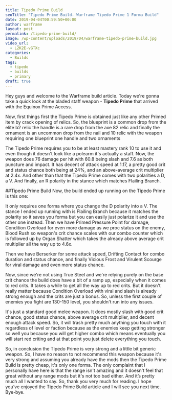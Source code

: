 ```yaml
---
title: Tipedo Prime Build
seoTitle: "Tipedo Prime Build. Warframe Tipedo Prime 1 Forma Build"
date: 2019-04-04T00:59:50+00:00
author: warframe
layout: post
permalink: /tipedo-prime-build/
image: /wp-content/uploads/2019/04/warframe-tipedo-prime-build.jpg
video_url:
  - L2K2E-vGTXc
categories:
  - Builds
tags:
  - tipedo
  - builds
  - primary
draft: true
---
```

Hey guys and welcome to the Warframe build article. Today we're gonna take a quick look at the bladed staff weapon - **Tipedo Prime** that arrived with the Equinox Prime Access. <!--more-->

Now, first things first the Tipedo Prime is obtained just like any other Primed item by crack opening of relics. So, the blueprint is a common drop from the elite b2 relic the handle is a rare drop from the axe 82 relic and finally the ornament is an uncommon drop from the nail and 10 relic with the weapon requiring one blueprint one handle and two ornaments 

The Tipedo Prime requires you to be at least mastery rank 10 to use it and even though it doesn't look like a polearm it's actually a staff. Now, the weapon does 76 damage per hit with 60.8 being slash and 7.6 as both puncture and impact. It has decent of attack speed at 1.17, a pretty good crit and status chance both being at 24%, and an above-average crit multiplier at 2.4x. And other than that the Tipedo Prime comes with two polarities a D, a V. And finally, an R polarity in the stance which matches Flailing Branch. 

##Tipedo Prime Build
Now, the build ended up running on the Tipedo Prime is this one:

It only requires one forma where you change the D polarity into a V. The stance I ended up running with is Flailing Branch because it matches the polarity so it saves you forma but you can easily just polarize it and use the other one instead. Then we have Primed Pressure Point for damage, Condition Overload for even more damage as we proc status on the enemy, Blood Rush so weapon's crit chance scales with our combo counter which is followed up by Organ Shatter which takes the already above average crit multiplier all the way up to 4.6x. 

Then we have Berserker for some attack speed, Drifting Contact for combo duration and status chance, and finally Vicious Frost and Virulent Scourge for viral damage and even more status chance. 

Now, since we're not using True Steel and we're relying purely on the base crit chance the build does have a bit of a ramp up, especially when it comes to red crits. It takes a while to get all the way up to red crits. But it doesn't really matter because Condition Overload with viral and slash is already strong enough and the crits are just a bonus. So, unless the first couple of enemies you fight are 130-150 level, you shouldn't run into any issues. 

It's just a standard good melee weapon. It does mostly slash with good crit chance, good status chance, above average crit multiplier, and decent enough attack speed. So, it will trash pretty much anything you touch with it regardless of level or faction because as the enemies keep getting stronger so well you because you will get higher combo which means eventually you will start red criting and at that point you just delete everything you touch. 

So, in conclusion the Tipedo Prime is very strong and a little bit generic weapon. So, I have no reason to not recommend this weapon because it's very strong and assuming you already have the mods then the Tipedo Prime Build is pretty cheap, it's only one forma. The only complaint that I personally have here is that the range isn't amazing and it doesn't feel that great without any range mods but it's not too bad either. And it’s pretty much all I wanted to say. So, thank you very much for reading. I hope you’ve enjoyed the Tipedo Prime Build article and I will see you next time. Bye-bye.